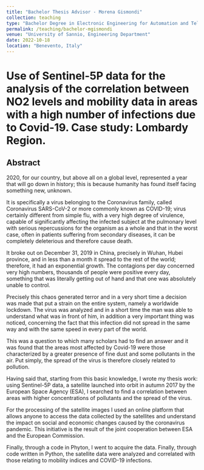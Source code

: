 ```yaml
---
title: "Bachelor Thesis Advisor - Morena Gismondi"
collection: teaching
type: "Bachelor Degree in Electronic Engineering for Automation and Telecommunications"
permalink: /teaching/bachelor-mgismondi
venue: "University of Sannio, Engineering Department"
date: 2022-10-18
location: "Benevento, Italy"
---
```


# Use of Sentinel-5P data for the analysis of the correlation between NO2 levels and mobility data in areas with a high number of infections due to Covid-19. Case study: Lombardy Region.

## Abstract
2020, for our country, but above all on a global level, represented a year that will go down in history; this is because humanity has found itself facing something new, unknown.

It is specifically a virus belonging to the Coronavirus family, called Coronavirus SARS-CoV-2 or more commonly known as COVID-19; virus certainly different from simple flu, with a very high degree of virulence, capable of significantly affecting the infected subject at the pulmonary level with serious repercussions for the organism as a whole and that in the worst case, often in patients suffering from secondary diseases, it can be completely deleterious and therefore cause death.

It broke out on December 31, 2019 in China, precisely in Wuhan, Hubei province, and in less than a month it spread to the rest of the world; therefore, it had an exponential growth. The contagions per day concerned very high numbers, thousands of people were positive every day, something that was literally getting out of hand and that one was absolutely unable to control.

Precisely this chaos generated terror and in a very short time a decision was made that put a strain on the entire system, namely a worldwide lockdown. The virus was analyzed and in a short time the man was able to understand what was in front of him, in addition a very important thing was noticed, concerning the fact that this infection did not spread in the same way and with the same speed in every part of the world.

This was a question to which many scholars had to find an answer and it was found that the areas most affected by Covid-19 were those characterized by a greater presence of fine dust and some pollutants in the air. Put simply, the spread of the virus is therefore closely related to pollution.

Having said that, starting from this basic knowledge, I wrote my thesis work: using Sentinel-5P data, a satellite launched into orbit in autumn 2017 by the European Space Agency (ESA), I searched to find a correlation between areas with higher concentrations of pollutants and the spread of the virus.

For the processing of the satellite images I used an online platform that allows anyone to access the data collected by the satellites and understand the impact on social and economic changes caused by the coronavirus pandemic. This initiative is the result of the joint cooperation between ESA and the European Commission.

Finally, through a code in Phyton, I went to acquire the data. Finally, through code written in Python, the satellite data were analyzed and correlated with those relating to mobility indices and COVID-19 infections.
